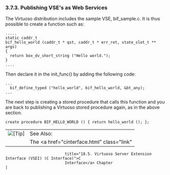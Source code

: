 <div>

<div>

<div>

<div>

### 3.7.3. Publishing VSE's as Web Services

</div>

</div>

</div>

The Virtuoso distribution includes the sample VSE, bif_sample.c. It is
thus possible to create a function such as:

``` programlisting
.....
static caddr_t
bif_hello_world (caddr_t * qst, caddr_t * err_ret, state_slot_t ** args)
{
  return box_dv_short_string ("Hello world.");
}
....
```

Then declare it in the init_func() by adding the following code:

``` programlisting
...
  bif_define_typed ("hello_world", bif_hello_world, &bt_any);
...
```

The next step is creating a stored procedure that calls this function
and you are back to publishing a Virtuoso stored procedure again, as in
the above section.

``` programlisting
create procedure BIF_HELLO_WORLD () { return hello_world (); };
```

<div>

|                            |                                                                          |
|:--------------------------:|:-------------------------------------------------------------------------|
| ![\[Tip\]](images/tip.png) | See Also:                                                                |
|                            | The <a href="cinterface.html" class="link"                               
                              title="18.5. Virtuoso Server Extension Interface (VSEI) (C Interface)">C  
                              Interface</a> Chapter                                                     |

</div>

</div>
